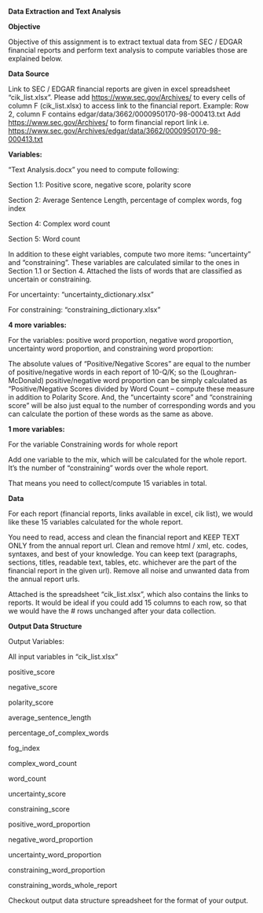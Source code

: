 **Data Extraction and Text Analysis**

**Objective**

Objective of this assignment is to extract textual data from SEC / EDGAR financial reports and perform text analysis to compute variables those are explained below. 

**Data Source**

Link to SEC / EDGAR financial reports are given in excel spreadsheet “cik_list.xlsx”. 
Please add https://www.sec.gov/Archives/ to every cells of column F (cik_list.xlsx) to access link to the financial report. 
Example: Row 2, column F contains edgar/data/3662/0000950170-98-000413.txt
Add https://www.sec.gov/Archives/ to form financial report link i.e. 
https://www.sec.gov/Archives/edgar/data/3662/0000950170-98-000413.txt 

**Variables:**

“Text Analysis.docx” you need to compute following:

Section 1.1: Positive score, negative score, polarity score

Section 2: Average Sentence Length, percentage of complex words, fog index

Section 4: Complex word count

Section 5: Word count
 
In addition to these eight variables, compute two more items: “uncertainty” and “constraining”. These variables are calculated similar to the ones in Section 1.1 or Section 4. Attached the lists of words that are classified as uncertain or constraining.
 
For uncertainty: “uncertainty_dictionary.xlsx”

For constraining: “constraining_dictionary.xlsx”
 
**4 more variables:**

For the variables: positive word proportion, negative word proportion, uncertainty word proportion, and constraining word proportion:

The absolute values of “Positive/Negative Scores” are equal to the number of positive/negative words in each report of 10-Q/K; so the (Loughran-McDonald) positive/negative word proportion can be simply calculated as “Positive/Negative Scores divided by Word Count – compute these measure in addition to Polarity Score.  And, the “uncertainty score” and “constraining score” will be also just equal to the number of corresponding words and you can calculate the portion of these words as the same as above.  
 
**1 more variables:**

For the variable Constraining words for whole report

Add one variable to the mix, which will be calculated for the whole report. It’s the number of “constraining” words over the whole report.
 
That means you need to collect/compute 15 variables in total.
 
**Data**

For each report (financial reports, links available in excel, cik list), we would like these 15 variables calculated for the whole report. 
 
You need to read, access and clean the financial report and KEEP TEXT ONLY from the annual report url. Clean and remove html / xml, etc. codes, syntaxes, and best of your knowledge. You can keep text (paragraphs, sections, titles, readable text, tables, etc. whichever are the part of the financial report in the given url). Remove all noise and unwanted data from the annual report urls.
 
Attached is the spreadsheet “cik_list.xlsx”, which also contains the links to reports. It would be ideal if you could add 15 columns to each row, so that we would have the # rows unchanged after your data collection.

**Output Data Structure**

Output Variables: 

All input variables in “cik_list.xlsx”

positive_score

negative_score

polarity_score

average_sentence_length

percentage_of_complex_words

fog_index

complex_word_count

word_count

uncertainty_score

constraining_score

positive_word_proportion

negative_word_proportion

uncertainty_word_proportion

constraining_word_proportion

constraining_words_whole_report

Checkout output data structure spreadsheet for the format of your output. 
